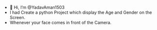 - 👋 Hi, I’m @YadavAman1503
- I had Create a python Project which display the Age and Gender on the Screen.
- Whenever your face comes in front of the Camera.
<!---
YadavAman1503/YadavAman1503 is a ✨ special ✨ repository because its `README.md` (this file) appears on your GitHub profile.
You can click the Preview link to take a look at your changes.
--->
